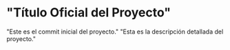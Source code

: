 # "Título Oficial del Proyecto"
"Este es el commit inicial del proyecto."
"Esta es la descripción detallada del proyecto."